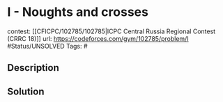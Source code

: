 # I - Noughts and crosses

contest: [[CFICPC/102785/102785|ICPC Central Russia Regional Contest (CRRC 18)]]
url: https://codeforces.com/gym/102785/problem/I
#Status/UNSOLVED
Tags: #

## Description

## Solution

